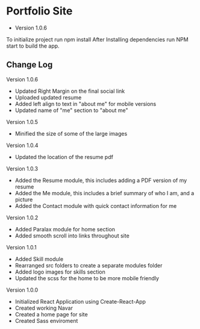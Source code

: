# Portfolio Site
- Version 1.0.6

To initialize project run npm install
After Installing dependencies run NPM start to build the app.

## Change Log

Version 1.0.6

+ Updated Right Margin on the final social link
+ Uploaded updated resume
+ Added left align to text in "about me" for mobile versions
+ Updated name of "me" section to "about me"


Version 1.0.5 

+ Minified the size of some of the large images


Version 1.0.4

+ Updated the location of the resume pdf


Version 1.0.3

+ Added the Resume module, this includes adding a PDF version of my resume
+ Added the Me module, this includes a brief summary of who I am, and a picture
+ Added the Contact module with quick contact information for me


Version 1.0.2

+ Added Paralax module for home section
+ Added smooth scroll into links throughout site


Version 1.0.1

+ Added Skill module
+ Rearranged src folders to create a separate modules folder
+ Added logo images for skills section
+ Updated the scss for the home to be more mobile friendly


Version 1.0.0

+ Initialized React Application using Create-React-App
+ Created working Navar
+ Created a home page for site
+ Created Sass enviroment

